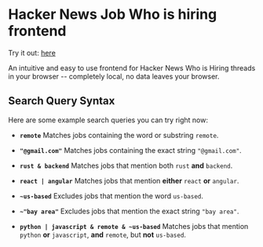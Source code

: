 # Hacker News Job Who is hiring frontend

Try it out: [here](https://dheerajck.github.io/hnwhoishiring/)

An intuitive and easy to use frontend for Hacker News Who is Hiring threads in your browser -- completely local, no data leaves your browser.

## Search Query Syntax

Here are some example search queries you can try right now:

- **`remote`**
  Matches jobs containing the word or substring `remote`.

- **`"@gmail.com"`**
  Matches jobs containing the exact string `"@gmail.com"`.

- **`rust & backend`**
  Matches jobs that mention both `rust` **and** `backend`.

- **`react | angular`**
  Matches jobs that mention **either** `react` **or** `angular`.

- **`~us-based`**
  Excludes jobs that mention the word `us-based`.

- **`~"bay area"`**
  Excludes jobs that mention the exact string `"bay area"`.

- **`python | javascript & remote & ~us-based`**
  Matches jobs that mention `python` **or** `javascript`, **and** `remote`, but **not** `us-based`.
